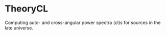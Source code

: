 # TheoryCL

Computing auto- and cross-angular power spectra (cl)s for sources in the late universe.

